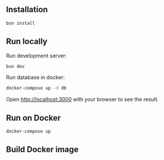 ## Installation

```bash
bun install
```

## Run locally

Run development server:

```bash
bun dev
```

Run database in docker:

```bash
docker-compose up -d db
```

Open [http://localhost:3000](http://localhost:3000) with your browser to see the result.

## Run on Docker

```bash
docker-compose up
```

## Build Docker image
